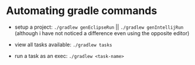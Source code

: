 # Automating gradle commands 

- setup a project: `./gradlew genEclipseRun` || `./gradlew genIntellijRun` (although i have not noticed a difference even using the opposite editor)

- view all tasks available: `./gradlew tasks`

- run a task as an exec: `./gradlew <task-name>`